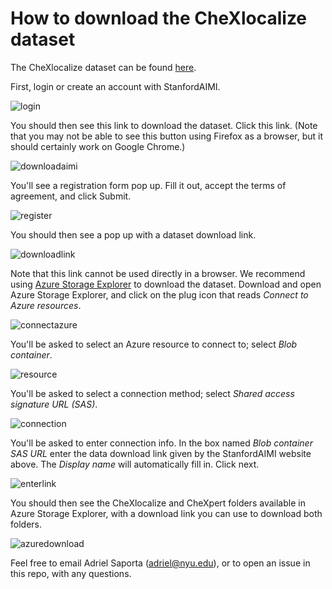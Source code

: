 # How to download the CheXlocalize dataset

The CheXlocalize dataset can be found [here](https://stanfordaimi.azurewebsites.net/datasets/23c56a0d-15de-405b-87c8-99c30138950c).

First, login or create an account with StanfordAIMI.

![login](/img/login.jpeg)

You should then see this link to download the dataset. Click this link. (Note that you may not be able to see this button using Firefox as a browser, but it should certainly work on Google Chrome.)

![downloadaimi](/img/downloadaimi.jpeg)

You'll see a registration form pop up. Fill it out, accept the terms of agreement, and click Submit.

![register](/img/register.png)

You should then see a pop up with a dataset download link.

![downloadlink](/img/downloadlink.jpeg)

Note that this link cannot be used directly in a browser. We recommend using [Azure Storage Explorer](https://azure.microsoft.com/en-us/products/storage/storage-explorer/) to download the dataset. Download and open Azure Storage Explorer, and click on the plug icon that reads _Connect to Azure resources_.

![connectazure](/img/connectazure.jpeg)

You'll be asked to select an Azure resource to connect to; select _Blob container_.

![resource](/img/resource.jpeg)

You'll be asked to select a connection method; select _Shared access signature URL (SAS)_.

![connection](/img/connection.jpeg)

You'll be asked to enter connection info. In the box named _Blob container SAS URL_ enter the data download link given by the StanfordAIMI website above. The _Display name_ will automatically fill in. Click next.

![enterlink](/img/enterlink.jpeg)

You should then see the CheXlocalize and CheXpert folders available in Azure Storage Explorer, with a download link you can use to download both folders.

![azuredownload](/img/azuredownload.jpeg)

Feel free to email Adriel Saporta (adriel@nyu.edu), or to open an issue in this repo, with any questions.
